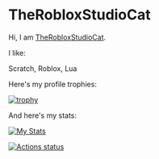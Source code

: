 # TheRobloxStudioCat
Hi, I am [TheRobloxStudioCat](https://www.roblox.com/users/4958844993/profile).

I like:

Scratch,
Roblox, Lua


Here's my profile trophies:

[![trophy](https://github-profile-trophy.vercel.app/?username=TheRobloxStudioCat)](https://github.com/ryo-ma/github-profile-trophy)

And here's my stats:

[![My Stats](https://github-readme-stats.vercel.app/api?username=TheRobloxStudioCat)](https://github.com/anuraghazra/github-readme-stats)

<a href="https://scratch.mit.edu/users/Key_Matbei/"><img src="https://github.com/TheRobloxStudioCat/TheRobloxStudioCat/edit/main/badge.svg" alt="Actions status" /></a>
